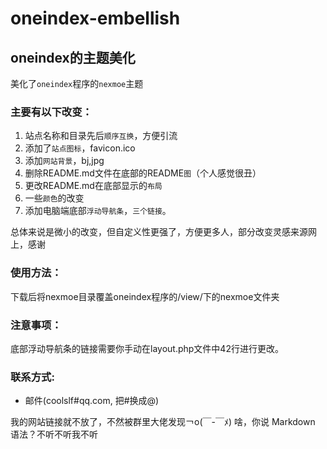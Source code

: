 # oneindex-embellish
## oneindex的主题美化
美化了`oneindex`程序的`nexmoe`主题

### 主要有以下改变：

1. 站点名称和目录先后`顺序互换`，方便引流
2. 添加了`站点图标`，favicon.ico
3. 添加`网站背景`，bj,jpg
4. 删除README.md文件在底部的README`图`（个人感觉很丑）
5. 更改README.md在底部显示的`布局`
6. 一些`颜色`的改变
7. 添加电脑端底部`浮动导航条`，`三个链接`。

总体来说是微小的改变，但自定义性更强了，方便更多人，部分改变灵感来源网上，感谢
### 使用方法：
下载后将nexmoe目录覆盖oneindex程序的/view/下的nexmoe文件夹

### 注意事项：
底部浮动导航条的链接需要你手动在layout.php文件中42行进行更改。

### 联系方式:
* 邮件(coolslf#qq.com, 把#换成@)

我的网站链接就不放了，不然被群里大佬发现￢o(￣-￣ﾒ)
啥，你说 Markdown 语法？不听不听我不听
